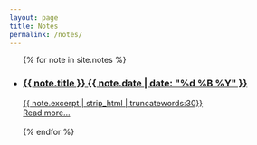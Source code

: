 ```yaml
---
layout: page
title: Notes
permalink: /notes/
---
```



<ul class="list-posts">
    {% for note in site.notes %}
        <li class="post-teaser">
            <a href="{{ post.url | prepend: site.baseurl }}">
                <h3 class="post-teaser__title">
                    {{ note.title }}
                     <span class="post-teaser__date">{{ note.date | date: "%d %B %Y" }}</span>
                </h3>
                 <span class="post-teaser__subtitle">
                    {{ note.excerpt | strip_html | truncatewords:30}}<br>
                    <a href="{{ note.url }}" class="readmore">Read more...</a><br><br>
                 </span>
            </a>
        </li>
    {% endfor %}
</ul>
